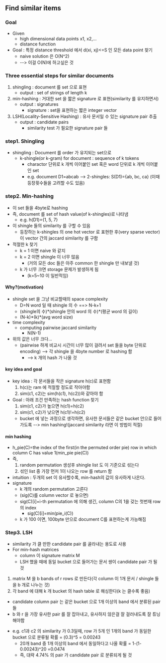 ## Find similar items
### Goal
* Given
	- high dimensional data points x1, x2,...
	- distance function
* Goal : 특정 distance threshold 에서 d(xi, xj)<=S 인 모든 data point 찾기
	* naive solution 은 O(N^2)
	* --> 이걸 O(N)에 하고싶은 것

### Three essential steps for similar documents
1. shingling : document 를 set 으로 표현
	* output : set of strings of length k
2. min-hashing : 거대한 set 을 짧은 signature 로 표현(similarity 를 유지하면서)
	* output : signatures
		- signature : set을 표현하는 짧은 integer vector
3. LSH(Locality-Sensitive Hashing) : 유사 문서일 수 있는 signature pair 추출
	* output : candidate pairs
		- similarity test 가 필요한 signature pair 들

### step1. Shingling
* shingling : Document 를 order 가 유지되는 set으로
	* k-shingle(or k-gram) for document : sequence of k tokens
		- charactor 단위로 k 개씩 이어붙인 set 혹은 word 단위로 k 개씩 이어붙인 set
		- e.g. document D1=abcab --> 2-shingles: S(D1)={ab, bc, ca}
		(이때 등장횟수들을 고려할 수도 있음)

### step2. Min-hashing
* 이 set 들을 4byte로 hashing
* 즉, document 를 set of hash value(of k-shingles)로 나타냄 
	- e.g. h(D1)={1, 5, 7}
* 이 shingle 들의 similarity 를 구할 수 있음
	* 등장하는 k-shingles 의 one hot vector 로 표현한 후(very sparse vector) 이 vector 간의 jaccard similarity 를 구함
* 적절한 k 찾기
	* k = 1 이면 naive 와 같지
	* k = 2 이면 shingle 이 너무 많음
		- (거의 모든 doc 들은 아주 common 한 shingle 만 내보낼 것)
	* k 가 너무 크면 storage 문제가 발생하게 됨
		- (k=5\~10 이 일반적임)

#### Why?(motivation)
* shingle set 을 그냥 비교할때의 space complexity
	* D=N word 일 때 shingle 의 수 ==> N-k+1
	* (shingle의 수)\*(shingle 안의 word 의 수)\*(평균 word 의 길이)
	* (N-k)\*(k)\*(avg word size)
* time complexity
	* computing pairwise jaccard similarity
		* N(N-1)
* 위의 값은 너무 크다...
	* (pairwise 하게 비교시 시간이 너무 많이 걸려서 set 들을 byte 단위로 encoding)
--> 각 shingle 을 4byte number 로 hashing 함
		- --> k 개의 hash 가 나올 것

#### key idea and goal
* key idea : 각 문서들을 작은 signature h(c)로 표현함
	1. h(c)는 ram 에 적절할 정도로 작아야함
	2. sim(c1, c2)는 sim(h(c1), h(c2))와 같아야 함
* Goal : 아래 조건 만족하는 hash function 찾기
	1. sim(c1, c2)가 높으면 h(c1)=h(c2)
	2. sim(c1, c2)가 낮으면 h(c1)!=h(c2)
	- bucket 에 넣는 과정으로 생각하면, 유사한 문서들은 같은 bucket 안으로 들어가도록
	--> min hashing!(jaccard similarity 라면 이 방법이 적절)

#### min hashing
* h_pie(C)=the index of the first(in the permuted order pie) row in which column C has value 1(min_pie pie(C))
* 즉,
	1. random permutation 생성후 shingle list 도 이 기준으로 섞는다
	2. 섞인 list 중 가장 먼저 1이 나오는 row 를 return 함
* intuition :  두개의 set 이 유사할수록, min-hash의 값이 유사하게 나온다.
* signature
	* k 개의 random permutation 고른다
	* (sig(C)를 column vector 로 놓으면)
	* sig(C)[i]=i-th permutation 에 의해 생긴, column C의 1을 갖는 첫번재 row의 index
		- sig(C)[i]=min(pie_i(C))
	* k 가 100 이면, 100byte 만으로 document C를 표현하는게 가능해짐

### Step3. LSH
* similarity 가 클 만한 candidate pair 를 골라내는 용도로 사용
* For min-hash matrices
	* column 이 signature matrix M
	* LSH 했을 때에 동일 bucket 으로 들어가는 문서 쌍이 candidate pair 가 될 것
1. matrix M 을 b bands of r rows 로 만든다(각 column 이 1개 문서 / shingle 들을 b 개로 나누는 것)
2. 각 band 에 대해 k 개 bucket 의 hash table 로 해싱한다(k 는 클수록 좋음)
- candidate column pair 는 같은 bucket 으로 1개 이상의 band 에서 분류된 pair 들
- b 와 r 을 가장 유사한 pair 를 잘 잡아내고, 유사하지 않은걸 잘 걸러내도록 잘 튜닝해야함
* e.g.  c1과 c2 의 similarity 가 0.3일때, row 가 5개 인 1개의 band 가 동일한 bucket 으로 분류될 확률 = (0.3)^5 = 0.00243
	- 20개 band 중 1개 이상의 band 에서 동일하다고 나올 확률 = 1-(1-0.00243)^20
=0.0474
	- 즉, 대략 4.74% 의 pair 가 candidate pair 로 분류되게 될 것
